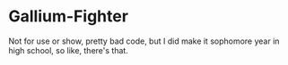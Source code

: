 # Gallium-Fighter
Not for use or show, pretty bad code, but I did make it sophomore year in high school, so like, there's that.
